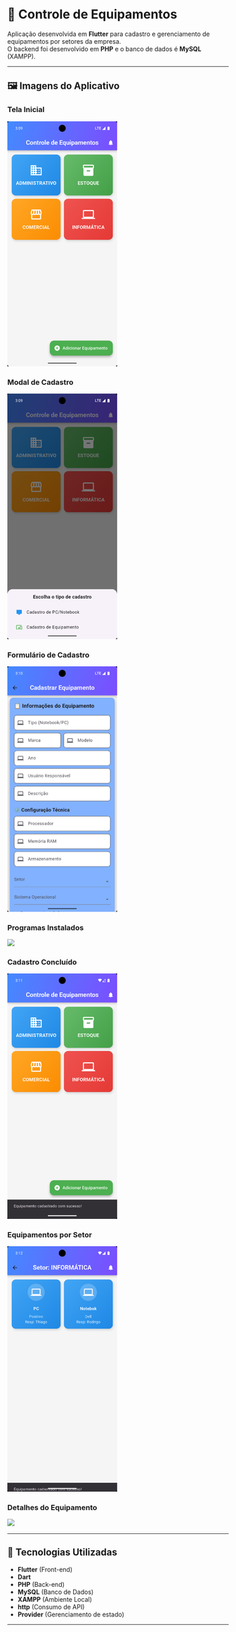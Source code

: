 # 📌 Controle de Equipamentos

Aplicação desenvolvida em **Flutter** para cadastro e gerenciamento de equipamentos por setores da empresa.  
O backend foi desenvolvido em **PHP** e o banco de dados é **MySQL** (XAMPP).

---

## 🖼️ Imagens do Aplicativo

### Tela Inicial  
<img src="screenshots/tela_inicial.jpg" width="250">

### Modal de Cadastro  
<img src="screenshots/modal_cadastro.jpg" width="250">

### Formulário de Cadastro  
<img src="screenshots/formulario_cadastro.jpg" width="250">

### Programas Instalados  
<img src="screenshots/programas_instalados.jpg" width="250">

### Cadastro Concluído  
<img src="screenshots/cadastro_concluido.jpg" width="250">

### Equipamentos por Setor  
<img src="screenshots/equipamentos_setor.jpg" width="250">

### Detalhes do Equipamento  
<img src="screenshots/detalhes_equipamento.jpg" width="250">

---

## 🔧 Tecnologias Utilizadas

- **Flutter** (Front-end)  
- **Dart**  
- **PHP** (Back-end)  
- **MySQL** (Banco de Dados)  
- **XAMPP** (Ambiente Local)  
- **http** (Consumo de API)  
- **Provider** (Gerenciamento de estado)  

---
